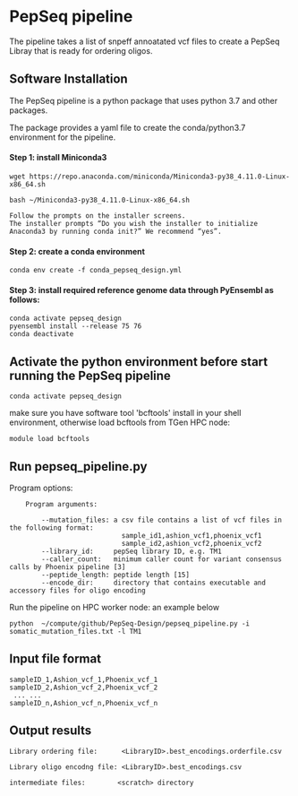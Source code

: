# PepSeq pipeline

The pipeline takes a list of snpeff annoatated vcf files to create a PepSeq Libray that is ready for ordering oligos.

## Software Installation

The PepSeq pipeline is a python package that uses python 3.7 and other packages.

The package provides a yaml file to create the conda/python3.7 environment for the pipeline.

#### Step 1: install Miniconda3
 
```
wget https://repo.anaconda.com/miniconda/Miniconda3-py38_4.11.0-Linux-x86_64.sh

bash ~/Miniconda3-py38_4.11.0-Linux-x86_64.sh

Follow the prompts on the installer screens. 
The installer prompts “Do you wish the installer to initialize Anaconda3 by running conda init?” We recommend “yes”.
```

#### Step 2: create a conda environment

```
conda env create -f conda_pepseq_design.yml
```

#### Step 3: install required reference genome data through PyEnsembl as follows:

```
conda activate pepseq_design
pyensembl install --release 75 76
conda deactivate
```

## Activate the python environment before start running the PepSeq pipeline

```
conda activate pepseq_design
```

make sure you have software tool 'bcftools' install in your shell environment, otherwise load bcftools from TGen HPC node:

```
module load bcftools
```

## Run pepseq_pipeline.py

Program options:

```
    Program arguments:
    
        --mutation_files: a csv file contains a list of vcf files in the following format:
                            sample_id1,ashion_vcf1,phoenix_vcf1
                            sample_id2,ashion_vcf2,phoenix_vcf2
        --library_id:     pepSeq library ID, e.g. TM1
        --caller_count:   minimum caller count for variant consensus calls by Phoenix pipeline [3]
        --peptide_length: peptide length [15]
        --encode_dir:     directory that contains executable and accessory files for oligo encoding
```

Run the pipeline on HPC worker node: an example below

```
python  ~/compute/github/PepSeq-Design/pepseq_pipeline.py -i somatic_mutation_files.txt -l TM1
```

## Input file format

```
sampleID_1,Ashion_vcf_1,Phoenix_vcf_1
sampleID_2,Ashion_vcf_2,Phoenix_vcf_2
 ... ...
sampleID_n,Ashion_vcf_n,Phoenix_vcf_n
```

## Output results

```
Library ordering file:      <LibraryID>.best_encodings.orderfile.csv

Library oligo encodng file: <LibraryID>.best_encodings.csv

intermediate files:        <scratch> directory
```
